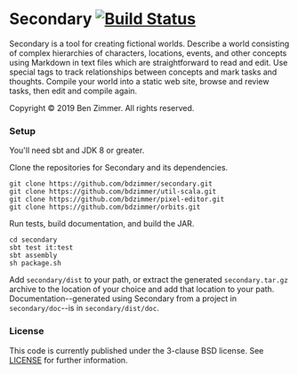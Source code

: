 # Secondary [![Build Status](https://travis-ci.org/bdzimmer/secondary.svg)](https://travis-ci.org/bdzimmer/secondary)

Secondary is a tool for creating fictional worlds. Describe a world consisting of complex hierarchies of characters, locations, events, and other concepts using Markdown in text files which are straightforward to read and edit. Use special tags to track relationships between concepts and mark tasks and thoughts. Compile your world into a static web site, browse and review tasks, then edit and compile again.

Copyright &copy; 2019 Ben Zimmer. All rights reserved.

### Setup

You'll need sbt and JDK 8 or greater.

Clone the repositories for Secondary and its dependencies.

    git clone https://github.com/bdzimmer/secondary.git
    git clone https://github.com/bdzimmer/util-scala.git
    git clone https://github.com/bdzimmer/pixel-editor.git
    git clone https://github.com/bdzimmer/orbits.git

Run tests, build documentation, and build the JAR.

    cd secondary
    sbt test it:test
    sbt assembly
    sh package.sh

Add `secondary/dist` to your path, or extract the generated `secondary.tar.gz` archive to the location of your choice and add that location to your path. Documentation--generated using Secondary from a project in `secondary/doc`--is in `secondary/dist/doc`.

### License

This code is currently published under the 3-clause BSD license. See [LICENSE](LICENSE) for further information.

